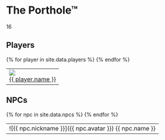 # The Porthole™

16

## Players
<table><tr>
  {% for player in site.data.players %}
    <td><a href="https://www.dndbeyond.com/characters/{{ player.dndbeyond }}">
    <img src="{{ player.avatar }}"/><br>
    {{ player.name }}</a></td>  
  {% endfor %}
</tr></table>

## NPCs
<table><tr>
  {% for npc in site.data.npcs %}
  <td markdown="span">![{{ npc.nickname }}]({{ npc.avatar }})  
    {{ npc.name }}</td>
{% endfor %}
</tr></table>

